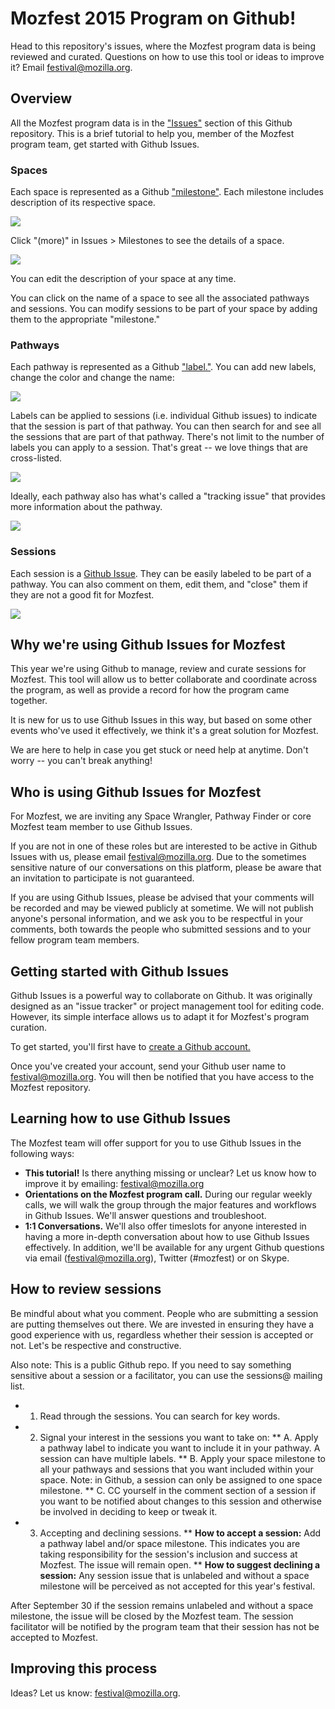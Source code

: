 # Mozfest 2015 Program on Github!

Head to this repository's issues, where the Mozfest program data is being reviewed and curated. Questions on how to use this tool or ideas to improve it? Email festival@mozilla.org.

## Overview 

All the Mozfest program data is in the ["Issues"](https://github.com/mozilla/mozfest-program/issues) section of this Github repository. This is a brief tutorial to help you, member of the Mozfest program team, get started with Github Issues.

### Spaces

Each space is represented as a Github ["milestone"](https://github.com/mozilla/mozfest-program/milestones). Each milestone includes description of its respective space. 

<img src="assets/img/tutorial-spaces.png">

Click "(more)" in Issues > Milestones to see the details of a space. 

<img src="assets/img/tutorial-spaces-details.png">

You can edit the description of your space at any time. 

You can click on the name of a space to see all the associated pathways and sessions. You can modify sessions to be part of your space by adding them to the appropriate "milestone."

### Pathways

Each pathway is represented as a Github ["label."](https://github.com/mozilla/mozfest-program/labels). You can add new labels, change the color and change the name:   

<img src="assets/img/tutorial-labels.png">

Labels can be applied to sessions (i.e. individual Github issues) to indicate that the session is part of that pathway. You can then search for and see all the sessions that are part of that pathway. There's not limit to the number of labels you can apply to a session. That's great -- we love things that are cross-listed. 

<img src="assets/img/tutorial-pathway-list.png">

Ideally, each pathway also has what's called a "tracking issue" that provides more information about the pathway. 

<img src="assets/img/tutorial-pathway-details.png">


### Sessions

Each session is a [Github Issue](https://github.com/mozilla/mozfest-program/issues). They can be easily labeled to be part of a pathway. You can also comment on them, edit them, and "close" them if they are not a good fit for Mozfest. 

<img src="assets/img/tutorial-spaces.png">

## Why we're using Github Issues for Mozfest

This year we're using Github to manage, review and curate sessions for Mozfest. This tool will allow us to better collaborate and coordinate across the program, as well as provide a record for how the program came together. 

It is new for us to use Github Issues in this way, but based on some other events who've used it effectively, we think it's a great solution for Mozfest. 
 

We are here to help in case you get stuck or need help at anytime. Don't worry -- you can't break anything! 

## Who is using Github Issues for Mozfest

For Mozfest, we are inviting any Space Wrangler, Pathway Finder or core Mozfest team member to use Github Issues. 

If you are not in one of these roles but are interested to be active in Github Issues with us, please email festival@mozilla.org. Due to the sometimes sensitive nature of our conversations on this platform, please be aware that an invitation to participate is not guaranteed. 

If you are using Github Issues, please be advised that your comments will be recorded and may be viewed publicly at sometime. We will not publish anyone's personal information, and we ask you to be respectful in your comments, both towards the people who submitted sessions and to your fellow program team members.

## Getting started with Github Issues

Github Issues is a powerful way to collaborate on Github. It was originally designed as an "issue tracker" or project management tool for editing code. However, its simple interface allows us to adapt it for Mozfest's program curation.

To get started, you'll first have to [create a Github account.](https://github.com/join)

Once you've created your account, send your Github user name to festival@mozilla.org. You will then be notified that you have access to the Mozfest repository.

## Learning how to use Github Issues

The Mozfest team will offer support for you to use Github Issues in the following ways: 

* **This tutorial!** Is there anything missing or unclear? Let us know how to improve it by emailing: festival@mozilla.org
* **Orientations on the Mozfest program call.** During our regular weekly calls, we will walk the group through the major features and workflows in Github Issues. We'll answer questions and troubleshoot. 
* **1:1 Conversations.** We'll also offer timeslots for anyone interested in having a more in-depth conversation about how to use Github Issues effectively. In addition, we'll be available for any urgent Github questions via email (festival@mozilla.org), Twitter (#mozfest) or on Skype.

## How to review sessions

Be mindful about what you comment. People who are submitting a session are putting themselves out there. We are invested in ensuring they have a good experience with us, regardless whether their session is accepted or not. Let's be respective and constructive. 

Also note: This is a public Github repo. If you need to say something sensitive about a session or a facilitator, you can use the sessions@ mailing list.

* 1. Read through the sessions. You can search for key words. 
* 2. Signal your interest in the sessions you want to take on: 
** A. Apply a pathway label to indicate you want to include it in your pathway. A session can have multiple labels. 
** B. Apply your space milestone to all your pathways and sessions that you want  included within your space. Note: in Github, a session can only be assigned to one space milestone. 
** C. CC yourself in the comment section of a session if you want to be notified about changes to this session and otherwise be involved in deciding to keep or tweak it. 

* 3. Accepting and declining sessions.
** **How to accept a session:** Add a pathway label and/or space milestone. This indicates you are taking responsibility for the session's inclusion and success at Mozfest. The issue will remain open.
** **How to suggest declining a session:** Any session issue that is unlabeled and without a space milestone will be perceived as not accepted for this year's festival. 

After September 30 if the session remains unlabeled and without a space milestone, the issue will be closed by the Mozfest team. The session facilitator will be notified by the program team that their session has not be accepted to Mozfest.

## Improving this process

Ideas? Let us know: festival@mozilla.org. 
		
